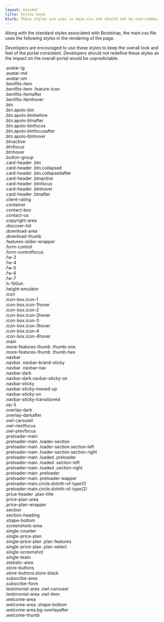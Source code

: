 ```yaml
---
layout: minimal
title: Styles Used
blurb: These styles are uses in main.css and should not be overridden.
---
```



Along with the standard styles associated with Bootstrap, the main.css file uses the following styles in the rendering of the page.

Developers are encouraged to use these styles to keep the overall look and feel of the portal consistent. Developers should not redefine these styles as the impact on the overall portal would be unpredictable.

.avatar-lg  
.avatar-md  
.avatar-sm  
.benifits-item  
.benifits-item .feature-icon  
.benifits-itemafter  
.benifits-itemhover  
.btn  
.btn.apolo-btn  
.btn.apolo-btnbefore  
.btn.apolo-btnafter  
.btn.apolo-btnfocus  
.btn.apolo-btnfocusafter  
.btn.apolo-btnhover  
.btnactive  
.btnfocus  
.btnhover  
.button-group  
.card-header .btn  
.card-header .btn.collapsed  
.card-header .btn.collapsedafter  
.card-header .btnactive  
.card-header .btnfocus  
.card-header .btnhover  
.card-header .btnafter  
.client-rating  
.container  
.contact-box  
.contact-us  
.copyright-area  
.discover-list  
.download-area  
.download-thumb  
.features-slider-wrapper  
.form-control  
.form-controlfocus  
.fw-3  
.fw-4  
.fw-5  
.fw-6  
.fw-7  
.h-100vh  
.height-emulator  
.icon  
.icon-box.icon-1  
.icon-box.icon-1hover  
.icon-box.icon-2  
.icon-box.icon-2hover  
.icon-box.icon-3  
.icon-box.icon-3hover  
.icon-box.icon-4  
.icon-box.icon-4hover  
.main  
.more-features-thumb .thumb-one  
.more-features-thumb .thumb-two  
.navbar  
.navbar .navbar-brand-sticky  
.navbar .navbar-nav  
.navbar-dark  
.navbar-dark.navbar-sticky-on  
.navbar-sticky  
.navbar-sticky-moved-up  
.navbar-sticky-on  
.navbar-sticky-transitioned  
.op-5  
.overlay-dark  
.overlay-darkafter  
.owl-carousel  
.owl-nextfocus  
.owl-prevfocus  
.preloader-main  
.preloader-main .loader-section  
.preloader-main .loader-section.section-left  
.preloader-main .loader-section.section-right  
.preloader-main .loaded .preloader  
.preloader-main .loaded .section-left  
.preloader-main .loaded .section-right  
.preloader-main .preloader  
.preloader-main .preloader-wapper  
.preloader-main.circle.dotnth-of-type(1)  
.preloader-main.circle.dotnth-of-type(2)  
.price-header .plan-title  
.price-plan-area  
.price-plan-wrapper  
.section  
.section-heading  
.shape-bottom  
.screenshots-area  
.single-counter  
.single-price-plan  
.single-price-plan .plan-features  
.single-price-plan .plan-select  
.single-screenshot  
.single-team  
.statistic-area  
.store-buttons  
.store-buttons.store-black  
.subscribe-area  
.subscribe-form  
.testimonial-area .owl-carousel  
.testimonial-area .owl-item  
.welcome-area  
.welcome-area .shape-bottom  
.welcome-area.bg-overlayafter  
.welcome-thumb  




